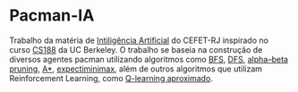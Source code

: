 # Pacman-IA

Trabalho da matéria de [Intiligência Artificial](https://eic.cefet-rj.br/~ebezerra/gcc1734-2020-2/) do CEFET-RJ inspirado no curso [CS188](http://ai.berkeley.edu/project_overview.html) da UC Berkeley. O trabalho se baseia na construção de diversos agentes pacman utilizando algoritmos como [BFS](https://en.wikipedia.org/wiki/Breadth-first_search), [DFS](https://en.wikipedia.org/wiki/Depth-first_search), [alpha–beta pruning](https://en.wikipedia.org/wiki/Alpha%E2%80%93beta_pruning), [A*](https://en.wikipedia.org/wiki/A*_search_algorithm), [expectiminimax](https://en.wikipedia.org/wiki/Expectiminimax), além de outros algoritmos que utilizam Reinforcement Learning, como [Q-learning aproximado](https://en.wikipedia.org/wiki/Q-learning).
